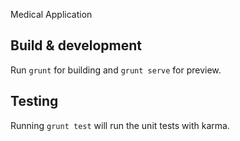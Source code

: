 Medical Application 

## Build & development

Run `grunt` for building and `grunt serve` for preview.

## Testing

Running `grunt test` will run the unit tests with karma.
